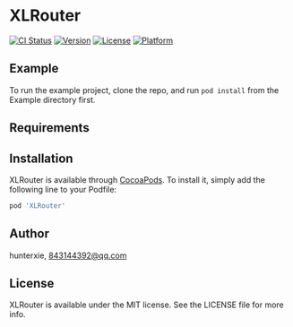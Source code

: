# XLRouter

[![CI Status](https://img.shields.io/travis/hunterxie/XLRouter.svg?style=flat)](https://travis-ci.org/hunterxie/XLRouter)
[![Version](https://img.shields.io/cocoapods/v/XLRouter.svg?style=flat)](https://cocoapods.org/pods/XLRouter)
[![License](https://img.shields.io/cocoapods/l/XLRouter.svg?style=flat)](https://cocoapods.org/pods/XLRouter)
[![Platform](https://img.shields.io/cocoapods/p/XLRouter.svg?style=flat)](https://cocoapods.org/pods/XLRouter)

## Example

To run the example project, clone the repo, and run `pod install` from the Example directory first.

## Requirements

## Installation

XLRouter is available through [CocoaPods](https://cocoapods.org). To install
it, simply add the following line to your Podfile:

```ruby
pod 'XLRouter'
```

## Author

hunterxie, 843144392@qq.com

## License

XLRouter is available under the MIT license. See the LICENSE file for more info.
